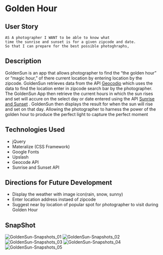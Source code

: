 # Golden Hour

## User Story
```
AS A photographer I WANT to be able to know what  
time the sunrise and sunset is for a given zipcode and date.  
So that I can prepare for the best possible photoghraphs,
```  
## Description
GoldenSun is an app that allows photographer to find the “the golden hour” or “magic hour,” of there current location by entering location by the zipcode. GoldenSun retrieves data from the API [Geocodio](https://www.geocod.io/) which uses the data to find the location enter in zipcode search bar by the photographer. The GoldenSun App then retrieve the current hours in which the sun rises and set will accure on the select day or date entered using the API [Sunrise and Sunset](https://sunrise-sunset.org/api) . GoldenSun then displays the result for when the sun will rise and set on that day. Allowing the photographer to harness the power of the golden hour to produce the perfect light to capture the perfect moment

## Technologies Used
* jQuery
* Materalize (CSS Framework)
* Google Fonts
* Upslash
* Geocode API
* Sunrise and Sunset API

## Directions for Future Development
* Display the weather with image icon(rain, snow, sunny)
* Enter location address instaed of zipcode
* Suggest near by location of popular spot for photographer to visit during Golden Hour

## SnapShot
![GoldenSun-Snapshots_01](https://user-images.githubusercontent.com/32470118/111707223-0cc9a180-881a-11eb-8c2b-ee6d0696f1e4.png)
![GoldenSun-Snapshots_02](https://user-images.githubusercontent.com/32470118/111707228-0e936500-881a-11eb-9958-949126587ea5.png)
![GoldenSun-Snapshots_03](https://user-images.githubusercontent.com/32470118/111707242-12bf8280-881a-11eb-8ff6-3803bfeeb0b0.png)
![GoldenSun-Snapshots_04](https://user-images.githubusercontent.com/32470118/111707248-14894600-881a-11eb-8d16-9514b11f4d04.png)
![GoldenSun-Snapshots_05](https://user-images.githubusercontent.com/32470118/111707256-181ccd00-881a-11eb-9cf9-425b506f7594.png)
